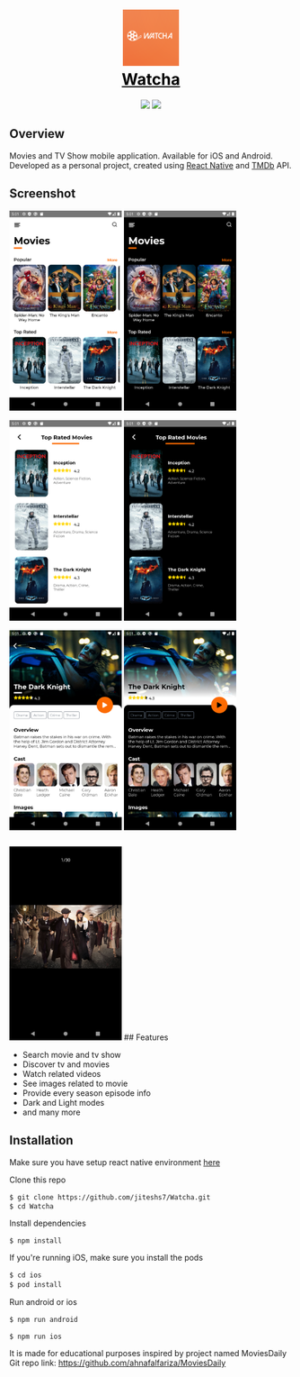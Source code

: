 <h1 align="center">
  <img src="screenshots/icon.png" width="100"><br>
  <a href="github.com/jiteshs7/Watcha.git" style="color: black"><span>Watcha</span></a><br>
</h1>

<p align="center">
  <img src="https://img.shields.io/badge/react-16.13-green.svg" />
  <img src="https://img.shields.io/badge/react--native-0.63-blue.svg" />
</p>

## Overview

Movies and TV Show mobile application. Available for iOS and Android.
Developed as a personal project, created using [React Native](https://facebook.github.io/react-native/) and [TMDb](https://www.themoviedb.org/) API.

## Screenshot
<p justifyContent="space-between" >
  <img src="screenshots/home.png" width="200" /> 
  <img src="screenshots/homeDark.png" width="200" /> 
</p>

<p justifyContent="space-between" >
  <img src="screenshots/list.png" width="200" /> 
  <img src="screenshots/listDark.png" width="200" /> 
</p>
  
<p justifyContent="space-between" >
  <img src="screenshots/detail.png" width="200" /> 
  <img src="screenshots/detailDark.png" width="200" /> 
</p>

<img src="screenshots/demoImage.png" width="200" />
## Features

- Search movie and tv show
- Discover tv and movies
- Watch related videos
- See images related to movie
- Provide every season episode info
- Dark and Light modes
- and many more

## Installation

Make sure you have setup react native environment [here](https://reactnative.dev/docs/environment-setup)

Clone this repo

```
$ git clone https://github.com/jiteshs7/Watcha.git
$ cd Watcha
```

Install dependencies

```sh
$ npm install
```

If you're running iOS, make sure you install the pods

```sh
$ cd ios
$ pod install
```

Run android or ios

```
$ npm run android
```

```
$ npm run ios
```

It is made for educational purposes inspired by project named MoviesDaily
Git repo link: https://github.com/ahnafalfariza/MoviesDaily
